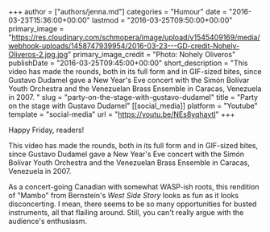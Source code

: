 +++
author = ["authors/jenna.md"]
categories = "Humour"
date = "2016-03-23T15:36:00+00:00"
lastmod = "2016-03-25T09:50:00+00:00"
primary_image = "https://res.cloudinary.com/schmopera/image/upload/v1545409169/media/webhook-uploads/1458747939954/2016-03-23---GD-credit-Nohely-Oliveros-2.jpg.jpg"
primary_image_credit = "Photo: Nohely Oliveros"
publishDate = "2016-03-25T09:45:00+00:00"
short_description = "This video has made the rounds, both in its full form and in GIF-sized bites, since Gustavo Dudamel gave a New Year&#039;s Eve concert with the Simón Bolívar Youth Orchestra and the Venezuelan Brass Ensemble in Caracas, Venezuela in 2007. "
slug = "party-on-the-stage-with-gustavo-dudamel"
title = "Party on the stage with Gustavo Dudamel"
[[social_media]]
platform = "Youtube"
template = "social-media"
url = "https://youtu.be/NEs8yqhavtI"
+++

Happy Friday, readers!

This video has made the rounds, both in its full form and in GIF-sized bites, since Gustavo Dudamel gave a New Year's Eve concert with the Simón Bolívar Youth Orchestra and the Venezuelan Brass Ensemble in Caracas, Venezuela in 2007. 

As a concert-going Canadian with somewhat WASP-ish roots, this rendition of "Mambo" from Bernstein's *West Side Story* looks as fun as it looks disconcerting. I mean, there seems to be so many opportunities for busted instruments, all that flailing around. Still, you can't really argue with the audience's enthusiasm.
